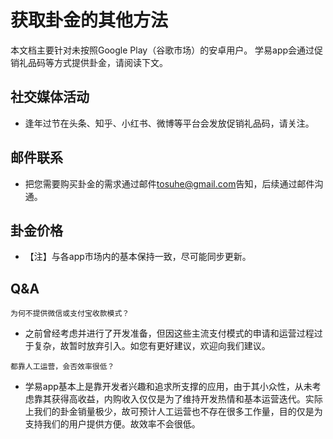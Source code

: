 # 获取卦金的其他方法
本文档主要针对未按照Google Play（谷歌市场）的安卓用户。
学易app会通过促销礼品码等方式提供卦金，请阅读下文。
## 社交媒体活动
- 逢年过节在头条、知乎、小红书、微博等平台会发放促销礼品码，请关注。
## 邮件联系
- 把您需要购买卦金的需求通过邮件<tosuhe@gmail.com>告知，后续通过邮件沟通。
## 卦金价格
- 【注】与各app市场内的基本保持一致，尽可能同步更新。
## Q&A
```
为何不提供微信或支付宝收款模式？
```
- 之前曾经考虑并进行了开发准备，但因这些主流支付模式的申请和运营过程过于复杂，故暂时放弃引入。如您有更好建议，欢迎向我们建议。
```
都靠人工运营，会否效率很低？
```
- 学易app基本上是靠开发者兴趣和追求所支撑的应用，由于其小众性，从未考虑靠其获得高收益，内购收入仅仅是为了维持开发热情和基本运营迭代。实际上我们的卦金销量极少，故可预计人工运营也不存在很多工作量，目的仅是为支持我们的用户提供方便。故效率不会很低。